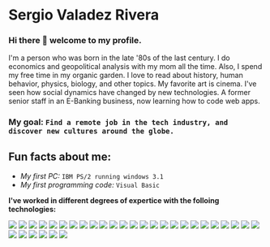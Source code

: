 # Sergio Valadez Rivera

### Hi there 👋 welcome to my profile.

I'm a person who was born in the late '80s of the last century. I do economics and geopolitical analysis with my mom all the time. Also, I spend my free time in my organic garden. I love to read about history, human behavior, physics, biology, and other topics. My favorite art is cinema. I've seen how social dynamics have changed by new technologies. A former senior staff in an E-Banking business, now learning how to code web apps.

### My goal: `Find a remote job in the tech industry, and discover new cultures around the globe.`
## Fun facts about me:

- *My first PC:* `IBM PS/2 running windows 3.1`
- *My first programming code:* `Visual Basic`


**I've worked in different degrees of expertice with the folloing technologies:**


![](https://api.iconify.design/teenyicons/html5-solid.svg?color=red&width=50) 
![](https://api.iconify.design/teenyicons/css3-solid.svg?color=blue&width=50) 
![](https://api.iconify.design/logos/bootstrap.svg?color=blue&width=50)
![](https://api.iconify.design/logos/javascript.svg?width=50) 
![](https://api.iconify.design/logos/nodejs-icon.svg?color=blue&width=50) 
![](https://api.iconify.design/teenyicons/npm-outline.svg?color=red&width=50) 
![](https://api.iconify.design/cib/ubuntu.svg?color=orangered&width=50) 
![](https://api.iconify.design/simple-icons/kubuntu.svg?color=blue&width=50) 
![](https://api.iconify.design/logos/linux-tux.svg?color=blue&width=50) 
![](https://api.iconify.design/logos/webstorm.svg?color=blue&width=50) 
![](https://api.iconify.design/vscode-icons/file-type-vscode.svg?color=blue&width=50) 
![](https://api.iconify.design/logos/postgresql.svg?color=blue&width=50) 
![](https://api.iconify.design/bi/git.svg?color=red&width=50) 
![](https://api.iconify.design/file-icons/nmap.svg?color=lightblue&width=50) 
![](https://api.iconify.design/vscode-icons/file-type-reactts.svg?width=50)
![](https://api.iconify.design/logos/webpack.svg?width=50) 
![](https://api.iconify.design/logos/typescript-icon.svg?width=50)
![](https://api.iconify.design/logos/blender.svg?width=50)
![](https://api.iconify.design/vscode-icons/file-type-jupyter.svg?width=50)
![](https://api.iconify.design/vscode-icons/file-type-conda.svg?width=50)
![](https://api.iconify.design/logos/python.svg?width=50)
![](https://api.iconify.design/vscode-icons/file-type-jest.svg?width=50)
![](https://api.iconify.design/logos/w3c.svg?width=50)
![](https://api.iconify.design/vscode-icons/file-type-django.svg?width=50)
![](https://api.iconify.design/simple-icons/canva.svg?color=%2300a0f0&width=50)
![](https://api.iconify.design/logos/mdn.svg?color=%2300a0f0&width=50)
![](https://api.iconify.design/la/markdown.svg?color=black&width=50)
![](https://api.iconify.design/logos/salesforce.svg?color=black&width=50)
![](https://api.iconify.design/logos/java.svg?width=50)
![](https://api.iconify.design/logos/codepen-icon.svg?width=50)
![](https://api.iconify.design/logos/raspberry-pi.svg?width=50)



